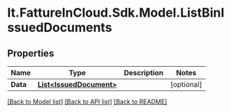 # It.FattureInCloud.Sdk.Model.ListBinIssuedDocuments

## Properties

Name | Type | Description | Notes
------------ | ------------- | ------------- | -------------
**Data** | [**List&lt;IssuedDocument&gt;**](IssuedDocument.md) |  | [optional] 

[[Back to Model list]](../README.md#documentation-for-models) [[Back to API list]](../README.md#documentation-for-api-endpoints) [[Back to README]](../README.md)

